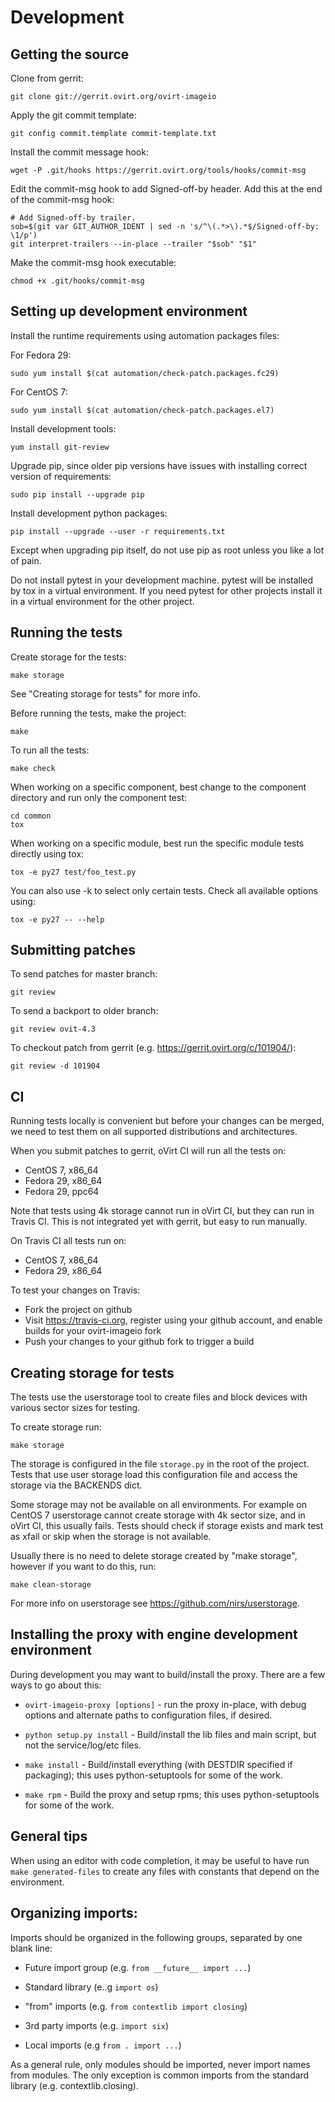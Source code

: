 # Development

## Getting the source

Clone from gerrit:

    git clone git://gerrit.ovirt.org/ovirt-imageio

Apply the git commit template:

    git config commit.template commit-template.txt

Install the commit message hook:

    wget -P .git/hooks https://gerrit.ovirt.org/tools/hooks/commit-msg

Edit the commit-msg hook to add Signed-off-by header. Add this at the
end of the commit-msg hook:

    # Add Signed-off-by trailer.
    sob=$(git var GIT_AUTHOR_IDENT | sed -n 's/^\(.*>\).*$/Signed-off-by: \1/p')
    git interpret-trailers --in-place --trailer "$sob" "$1"

Make the commit-msg hook executable:

    chmod +x .git/hooks/commit-msg


## Setting up development environment

Install the runtime requirements using automation packages files:

For Fedora 29:

    sudo yum install $(cat automation/check-patch.packages.fc29)

For CentOS 7:

    sudo yum install $(cat automation/check-patch.packages.el7)

Install development tools:

    yum install git-review

Upgrade pip, since older pip versions have issues with installing
correct version of requirements:

    sudo pip install --upgrade pip

Install development python packages:

    pip install --upgrade --user -r requirements.txt

Except when upgrading pip itself, do not use pip as root unless you like
a lot of pain.

Do not install pytest in your development machine. pytest will be
installed by tox in a virtual environment. If you need pytest for other
projects install it in a virtual environment for the other project.


## Running the tests

Create storage for the tests:

    make storage

See "Creating storage for tests" for more info.

Before running the tests, make the project:

    make

To run all the tests:

    make check

When working on a specific component, best change to the component
directory and run only the component test:

    cd common
    tox

When working on a specific module, best run the specific module tests
directly using tox:

    tox -e py27 test/foo_test.py

You can also use -k to select only certain tests. Check all available
options using:

    tox -e py27 -- --help


## Submitting patches

To send patches for master branch:

    git review

To send a backport to older branch:

    git review ovit-4.3

To checkout patch from gerrit (e.g. https://gerrit.ovirt.org/c/101904/):

    git review -d 101904


## CI

Running tests locally is convenient but before your changes can be
merged, we need to test them on all supported distributions and
architectures.

When you submit patches to gerrit, oVirt CI will run all the tests on:

- CentOS 7, x86_64
- Fedora 29, x86_64
- Fedora 29, ppc64

Note that tests using 4k storage cannot run in oVirt CI, but they can
run in Travis CI. This is not integrated yet with gerrit, but easy to
run manually.

On Travis CI all tests run on:

- CentOS 7, x86_64
- Fedora 29, x86_64

To test your changes on Travis:

- Fork the project on github
- Visit https://travis-ci.org, register using your github account, and
  enable builds for your ovirt-imageio fork
- Push your changes to your github fork to trigger a build


## Creating storage for tests

The tests use the userstorage tool to create files and block devices
with various sector sizes for testing.

To create storage run:

    make storage

The storage is configured in the file `storage.py` in the root of the
project. Tests that use user storage load this configuration file and
access the storage via the BACKENDS dict.

Some storage may not be available on all environments. For example on
CentOS 7 userstorage cannot create storage with 4k sector size, and in
oVirt CI, this usually fails. Tests should check if storage exists and
mark test as xfail or skip when the storage is not available.

Usually there is no need to delete storage created by "make storage",
however if you want to do this, run:

    make clean-storage

For more info on userstorage see https://github.com/nirs/userstorage.


## Installing the proxy with engine development environment

During development you may want to build/install the proxy.  There are
a few ways to go about this:

- `ovirt-imageio-proxy [options]` - run the proxy in-place, with debug
   options and alternate paths to configuration files, if desired.

- `python setup.py install` - Build/install the lib files and main
  script, but not the service/log/etc files.

- `make install` - Build/install everything (with DESTDIR specified
  if packaging); this uses python-setuptools for some of the work.

- `make rpm` - Build the proxy and setup rpms; this uses
  python-setuptools for some of the work.


## General tips

When using an editor with code completion, it may be useful to have run
`make generated-files` to create any files with constants that depend
on the environment.


## Organizing imports:

Imports should be organized in the following groups, separated by one
blank line:

- Future import group (e.g. `from __future__ import ...`)

- Standard library (e..g `import os`)

- "from" imports (e.g. `from contextlib import closing`)

- 3rd party imports (e.g. `import six`)

- Local imports (e.g `from . import ...`)

As a general rule, only modules should be imported, never import names
from modules. The only exception is common imports from the standard
library (e.g. contextlib.closing).
